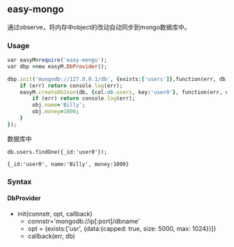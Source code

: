 ## easy-mongo
通过observe，将内存中object的改动自动同步到mongo数据库中。

### Usage
```ruby
var easyM=require('easy-mongo');
var dbp =new easyM.DbProvider();

dbp.init('mongodb://127.0.0.1/db', {exists:['users']},function(err, db) {
    if (err) return console.log(err);
    easyM.createDbJson(db, {col:db.users, key:'user0'}, function(err, obj) {
        if (err) return console.log(err);
        obj.name='Billy';
        obj.money=1000;
    }
});
```
数据库中
```
db.users.findOne({_id:'user0'});

{_id:'user0', name:'Billy', money:1000}
```

### Syntax
#### DbProvider
* init(connstr, opt, callback)
  - connstr='mongodb://ip[:port]/dbname'
  - opt = {exists:['usr', {data:{capped: true, size: 5000, max: 1024}}]}
  - callback(err, db)


